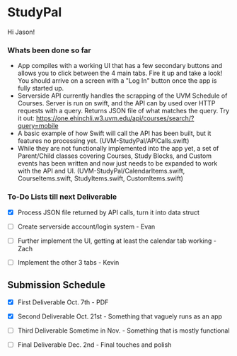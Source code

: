 # StudyPal
Hi Jason!

### Whats been done so far
* App compiles with a working UI that has a few secondary buttons and allows you to click between the 4 main tabs. Fire it up and take a look! You should arrive on a screen with a "Log In" button once the app is fully started up.
* Serverside API currently handles the scrapping of the UVM Schedule of Courses. Server is run on swift, and the API can by used over HTTP requests with a query. Returns JSON file of what matches the query. Try it out:
https://one.ehinchli.w3.uvm.edu/api/courses/search/?query=mobile
* A basic example of how Swift will call the API has been built, but it features no processing yet.
(UVM-StudyPal/APICalls.swift)
* While they are not functionally implemented into the app yet, a set of Parent/Child classes covering Courses, Study Blocks, and Custom events has been written and now just needs to be expanded to work with the API and UI.
(UVM-StudyPal/CalendarItems.swift, CourseItems.swift, StudyItems.swift, CustomItems.swift)

### To-Do Lists till next Deliverable
- [X] Process JSON file returned by API calls, turn it into data struct

- [ ] Create serverside account/login system - Evan

- [ ] Further implement the UI, getting at least the calendar tab working - Zach

- [ ] Implement the other 3 tabs - Kevin

## Submission Schedule
- [X] First Deliverable Oct. 7th - PDF

- [X] Second Deliverable Oct. 21st - Something that vaguely runs as an app

- [ ] Third Deliverable Sometime in Nov. - Something that is mostly functional

- [ ] Final Deliverable Dec. 2nd - Final touches and polish
